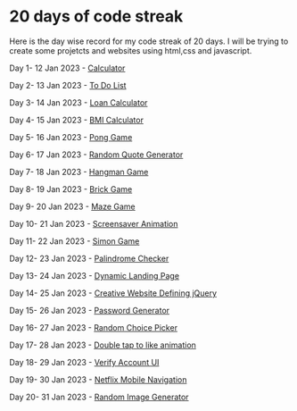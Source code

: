 
# 20 days of code streak
Here is the day wise record for my code streak of 20 days. I will be trying to create some projetcts and websites using html,css and javascript.


  Day 1- 12 Jan 2023 -  [Calculator](https://github.com/ojas1711/20DayscodeStreak/tree/main/Day%201)

 Day 2- 13 Jan 2023 -  [To Do List](https://github.com/ojas1711/20DayscodeStreak/tree/main/Day%202)

 Day 3- 14 Jan 2023 - [Loan Calculator](https://github.com/ojas1711/20DayscodeStreak/tree/main/Day%203)

 Day 4- 15 Jan 2023 - [BMI Calculator](https://github.com/ojas1711/20DayscodeStreak/tree/main/Day%204)

 Day 5- 16 Jan 2023 - [Pong Game](https://github.com/ojas1711/20DayscodeStreak/tree/main/Day%205)

 Day 6- 17 Jan 2023 - [Random Quote Generator](https://github.com/ojas1711/20DayscodeStreak/tree/main/Day%206)

 Day 7- 18 Jan 2023 - [Hangman Game](https://github.com/ojas1711/20DayscodeStreak/tree/main/Day%207)
 
 Day 8- 19 Jan 2023 - [Brick Game](https://github.com/ojas1711/20DayscodeStreak/tree/main/Day%208)
 
 Day 9- 20 Jan 2023 - [Maze Game](https://github.com/ojas1711/20DayscodeStreak/tree/main/Day%209)
 
 Day 10- 21 Jan 2023 - [Screensaver Animation](https://github.com/ojas1711/20DayscodeStreak/tree/main/Day%2010)
 
 Day 11- 22 Jan 2023 - [Simon Game](https://github.com/ojas1711/20DayscodeStreak/tree/main/Day%2011)
 
 Day 12- 23 Jan 2023 - [Palindrome Checker](https://github.com/ojas1711/20DayscodeStreak/tree/main/Day%2012)
 
 Day 13- 24 Jan 2023 - [Dynamic Landing Page](https://github.com/ojas1711/20DayscodeStreak/tree/main/Day%2013)
 
 Day 14- 25 Jan 2023 - [Creative Website Defining jQuery](https://github.com/ojas1711/20DayscodeStreak/tree/main/Day%2014)
 
 Day 15- 26 Jan 2023 - [Password Generator](https://github.com/ojas1711/20DayscodeStreak/tree/main/Day%2015)
 
 Day 16- 27 Jan 2023 - [Random Choice Picker](https://github.com/ojas1711/20DayscodeStreak/tree/main/Day%2016)
 
 Day 17- 28 Jan 2023 - [Double tap to like animation](https://github.com/ojas1711/20DayscodeStreak/tree/main/Day%2017)
 
 Day 18- 29 Jan 2023 - [Verify Account UI](https://github.com/ojas1711/20DayscodeStreak/tree/main/Day%2018)
 
 Day 19- 30 Jan 2023 - [Netflix Mobile Navigation](https://github.com/ojas1711/20DayscodeStreak/tree/main/Day%2019)
 
 Day 20- 31 Jan 2023 - [Random Image Generator](https://github.com/ojas1711/20DayscodeStreak/tree/main/Day%2020)
